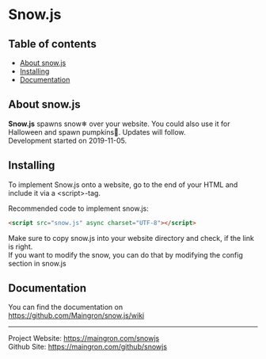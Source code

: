 # Snow.js



## Table of contents
- [About snow.js](#about-snowjs)
- [Installing](#installing)
- [Documentation](#documentation)


## About snow.js
**Snow.js** spawns snow❄ over your website. You could also use it for Halloween and spawn pumpkins🎃. Updates will follow.  
Development started on <time>2019-11-05</time>.



## Installing
To implement Snow.js onto a website, go to the end of your HTML and include it via a \<script\>-tag.

Recommended code to implement snow.js:
```html
<script src="snow.js" async charset="UTF-8"></script>
```

Make sure to copy snow.js into your website directory and check, if the link is right.  
If you want to modify the snow, you can do that by modifying the config section in snow.js



## Documentation
You can find the documentation on https://github.com/Maingron/snow.js/wiki



---
Project Website: https://maingron.com/snowjs  
Github Site: https://maingron.com/github/snowjs